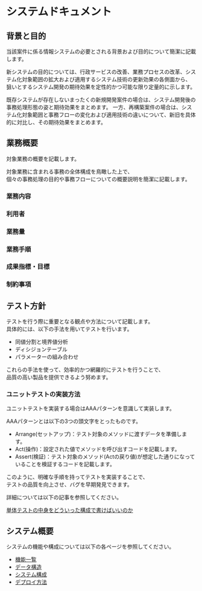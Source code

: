 システムドキュメント
===========================

背景と目的
--------------------------------

当該案件に係る情報システムの必要とされる背景および目的について簡潔に記載します。

新システムの目的については、行政サービスの改善、業務プロセスの改革、システム化対象範囲の拡大および適用するシステム技術の更新効果の各側面から、
狙いとするシステム開発の期待効果を定性的かつ可能な限り定量的に示します。

既存システムが存在しないまったくの新規開発案件の場合は、システム開発後の事務処理形態の姿と期待効果をまとめます。
一方、再構築案件の場合は、システム化対象範囲と事務フローの変化および適用技術の違いについて、新旧を具体的に対比し、その期待効果をまとめます。

業務概要
--------------------------------

対象業務の概要を記載します。

対象業務に含まれる事務の全体構成を鳥瞰した上で、  
個々の事務処理の目的や事務フローについての概要説明を簡潔に記載します。

### 業務内容

### 利用者

### 業務量

### 業務手順

### 成果指標・目標

### 制約事項

テスト方針
--------------------------------

テストを行う際に重要となる観点や方法について記載します。  
具体的には、以下の手法を用いてテストを行います。

* 同値分割と境界値分析
* ディシジョンテーブル
* パラメーターの組み合わせ

これらの手法を使って、効率的かつ網羅的にテストを行うことで、  
品質の高い製品を提供できるよう努めます。

### ユニットテストの実装方法

ユニットテストを実装する場合はAAAパターンを意識して実装します。

AAAパターンとは以下の3つの頭文字をとったものです。

* Arrange(セットアップ)：テスト対象のメソッドに渡すデータを準備します。
* Act(操作)：設定された値でメソッドを呼び出すコードを記載します。
* Assert(検証)：テスト対象のメソッド(Actの戻り値)が想定した通りになっていることを検証するコードを記載します。

このように、明確な手順を持ってテストを実装することで、  
テストの品質を向上させ、バグを早期発見できます。

詳細については以下の記事を参照してください。

[単体テストの中身をどういった構成で書けばいいのか](https://zenn.dev/t_kitamura/books/2ff9c13d5549d9/viewer/a5a80d#aaa%E3%83%91%E3%82%BF%E3%83%BC%E3%83%B3%E3%81%A7%E5%AE%9F%E8%A3%85%E3%81%95%E3%82%8C%E3%81%A6%E3%81%84%E3%81%AA%E3%81%84%E3%82%B3%E3%83%BC%E3%83%89)

システム概要
--------------------------------

システムの機能や構成については以下の各ページを参照してください。

* [機能一覧](features.md)
* [データ構造](data_structure.md)
* [システム構成](architecture.md)
* [デプロイ方法](deploy.md)
